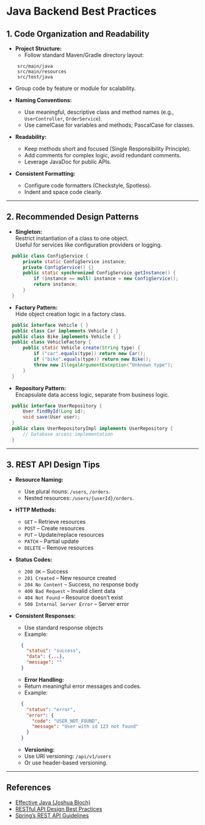 # Java Backend Best Practices

## 1. Code Organization and Readability

- **Project Structure:**  
  - Follow standard Maven/Gradle directory layout:
```
    src/main/java  
    src/main/resources  
    src/test/java
```

- Group code by feature or module for scalability.

- **Naming Conventions:**
  - Use meaningful, descriptive class and method names (e.g., `UserController`, `OrderService`).
  - Use camelCase for variables and methods; PascalCase for classes.

- **Readability:**
  - Keep methods short and focused (Single Responsibility Principle).
  - Add comments for complex logic, avoid redundant comments.
  - Leverage JavaDoc for public APIs.

- **Consistent Formatting:**
  - Configure code formatters (Checkstyle, Spotless).
  - Indent and space code clearly.

---

## 2. Recommended Design Patterns

- **Singleton:**  
  Restrict instantiation of a class to one object.  
  Useful for services like configuration providers or logging.

```java
  public class ConfigService {
      private static ConfigService instance;
      private ConfigService() {}
      public static synchronized ConfigService getInstance() {
          if (instance == null) instance = new ConfigService();
          return instance;
      }
  }
```

- **Factory Pattern:**  
  Hide object creation logic in a factory class.
```java
  public interface Vehicle { }
  public class Car implements Vehicle { }
  public class Bike implements Vehicle { }
  public class VehicleFactory {
      public static Vehicle create(String type) {
          if ("car".equals(type)) return new Car();
          if ("bike".equals(type)) return new Bike();
          throw new IllegalArgumentException("Unknown type");
      }
  }
```

- **Repository Pattern:**  
  Encapsulate data access logic, separate from business logic.
```java
  public interface UserRepository {
      User findById(Long id);
      void save(User user);
  }
  public class UserRepositoryImpl implements UserRepository {
      // Database access implementation
  }
```

---

## 3. REST API Design Tips

- **Resource Naming:**
  - Use plural nouns: `/users`, `/orders`.
  - Nested resources: `/users/{userId}/orders`.

- **HTTP Methods:**
  - `GET` – Retrieve resources
  - `POST` – Create resources
  - `PUT` – Update/replace resources
  - `PATCH` – Partial update
  - `DELETE` – Remove resources

- **Status Codes:**
  - `200 OK` – Success
  - `201 Created` – New resource created
  - `204 No Content` – Success, no response body
  - `400 Bad Request` – Invalid client data
  - `404 Not Found` – Resource doesn’t exist
  - `500 Internal Server Error` – Server error

- **Consistent Responses:**
  - Use standard response objects
  - Example:

  ```json
    {
      "status": "success",
      "data": {...},
      "message": ""
    }
  ```

  - **Error Handling:**
  - Return meaningful error messages and codes.
  - Example:
  ```json
    {
      "status": "error",
      "error": {
        "code": "USER_NOT_FOUND",
        "message": "User with id 123 not found"
      }
    }
  ```

  - **Versioning:**
  - Use URI versioning: `/api/v1/users`
  - Or use header-based versioning.

---

## References

- [Effective Java (Joshua Bloch)](https://www.oreilly.com/library/view/effective-java/9780134686097/)
- [RESTful API Design Best Practices](https://restfulapi.net/)
- [Spring’s REST API Guidelines](https://spring.io/guides/gs/rest-service/)


